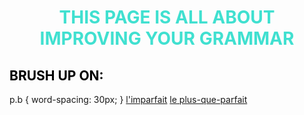 <h1 align="center">
  <b style="color:turquoise;">THIS PAGE IS ALL ABOUT IMPROVING YOUR GRAMMAR</b><br>
</h1>

<h2 style="color:black;"> BRUSH UP ON:</h2> 
p.b { 
  word-spacing: 30px;
}
<a class="b" href="https://www.youtube.com/watch?time_continue=2&v=U5KXfaeJJ_4">l'imparfait</a>
<a class="b" href="https://www.youtube.com/watch?time_continue=25&v=fyXWwTE9raU">le plus-que-parfait</a>





